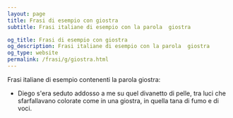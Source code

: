 ```yaml
---
layout: page
title: Frasi di esempio con giostra 
subtitle: Frasi italiane di esempio con la parola  giostra

og_title: Frasi di esempio con giostra 
og_description: Frasi italiane di esempio con la parola  giostra
og_type: website
permalink: /frasi/g/giostra.html
---
```


Frasi italiane di esempio contenenti la parola giostra:


- Diego s'era seduto addosso a me su quel divanetto di pelle, tra luci che sfarfallavano colorate come in una giostra, in quella tana di fumo e di voci.
